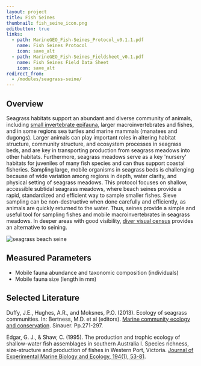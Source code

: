 ```yaml
---
layout: project
title: Fish Seines
thumbnail: fish_seine_icon.png
editbutton: true
links:
  - path: MarineGEO_Fish-Seines_Protocol_v0.1.1.pdf
    name: Fish Seines Protocol
    icon: save_alt
  - path: MarineGEO_Fish-Seines_Fieldsheet_v0.1.pdf
    name: Fish Seines Field Data Sheet
    icon: save_alt
redirect_from:
  - /modules/seagrass-seine/
---
```


## Overview
Seagrass habitats support an abundant and diverse community of animals, including [small invertebrate epifauna](https://marinegeo.github.io/modules/seagrass-meshbags), larger macroinvertebrates and fishes, and in some regions sea turtles and marine mammals (manatees and dugongs). Larger animals can play important roles in altering habitat structure, community structure, and ecosystem processes in seagrass beds, and are key in transporting production from seagrass meadows into other habitats. Furthermore, seagrass meadows serve as a key 'nursery' habitats for juveniles of many fish species and can thus support coastal fisheries. Sampling large, mobile organisms in seagrass beds is challenging because of wide variation among regions in depth, water clarity, and physical setting of seagrass meadows. This protocol focuses on shallow, accessible subtidal seagrass meadows, where beach seines provide a rapid, standardized and efficient way to sample smaller fishes. Sieve sampling can be non-destructive when done carefully and efficiently, as animals are quickly returned to the water. Thus, seines provide a simple and useful tool for sampling fishes and mobile macroinvertebrates in seagrass meadows. In deeper areas with good visibility, [diver visual census](fish-visual-census/) provides an alternative to seining.

![seagrass beach seine]({{site.baseurl}}/assets/modules/fish-seines/fish_seine_landing_page.jpg)

## Measured Parameters
  - Mobile fauna abundance and taxonomic composition (individuals)
  - Mobile fauna size (length in mm)

## Selected Literature

Duffy, J.E., Hughes, A.R., and Moksnes, P.O. (2013). Ecology of seagrass communities. In: Bertness, M.D. et al (editors). <a href="https://www.amazon.com/Marine-Community-Ecology-Conservation-Bertness/dp/1605352284">
Marine community ecology and conservation</a>. Sinauer. Pp.271-297.

Edgar, G. J., & Shaw, C. (1995). The production and trophic ecology of shallow-water fish assemblages in southern Australia I. Species richness, size-structure and production of fishes in Western Port, Victoria. [Journal of Experimental Marine Biology and Ecology, 194(1), 53-81](https://www.sciencedirect.com/science/article/pii/0022098195000836).
